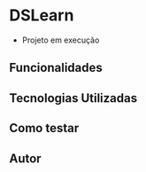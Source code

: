 # DSLearn

- Projeto em execução


## Funcionalidades


## Tecnologias Utilizadas


## Como testar


## Autor
